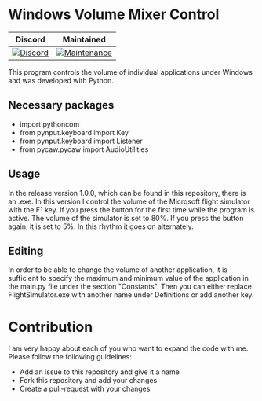 # Windows Volume Mixer Control

 Discord| Maintained|
| :-: | :-: |
| [![Discord](https://img.shields.io/discord/641713710087405589.svg?label=&logo=discord&logoColor=ffffff&color=7389D8&labelColor=6A7EC2)](https://discord.gg/C3gfHBJ) | [![Maintenance](https://img.shields.io/badge/Maintained%3F-yes-green.svg)](https://GitHub.com/Naereen/StrapDown.js/graphs/commit-activity) |

This program controls the volume of individual applications under Windows and was developed with Python.

## Necessary packages
- import pythoncom
- from pynput.keyboard import Key
- from pynput.keyboard import Listener
- from pycaw.pycaw import AudioUtilities

## Usage
In the release version 1.0.0, which can be found in this repository, there is an .exe. In this version I control the volume of the Microsoft flight simulator with the F1 key. If you press the button for the first time while the program is active. The volume of the simulator is set to 80%. If you press the button again, it is set to 5%. In this rhythm it goes on alternately.

## Editing
In order to be able to change the volume of another application, it is sufficient to specify the maximum and minimum value of the application in the main.py file under the section "Constants". Then you can either replace FlightSimulator.exe with another name under Definitions or add another key.

# Contribution
I am very happy about each of you who want to expand the code with me. Please follow the following guidelines:

- Add an issue to this repository and give it a name
- Fork this repository and add your changes
- Create a pull-request with your changes
